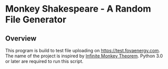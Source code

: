 #  Monkey Shakespeare - A Random File Generator

## Overview
This program is build to test file uploading on https://test.fovaenergy.com. The name of the project is inspired by [Infinite Monkey Theorem](https://en.wikipedia.org/wiki/Infinite_monkey_theorem). Python 3.0 or later are required to run this script.
